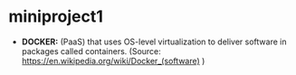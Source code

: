 # miniproject1



* __DOCKER:__ (PaaS) that uses OS-level virtualization to deliver software in packages called containers. (Source: https://en.wikipedia.org/wiki/Docker_(software) )
